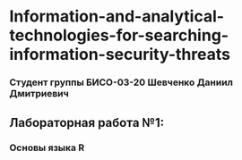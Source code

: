 # Information-and-analytical-technologies-for-searching-information-security-threats

### Студент группы БИСО-03-20 Шевченко Даниил Дмитриевич

## Лабораторная работа №1:
### Основы языка R
